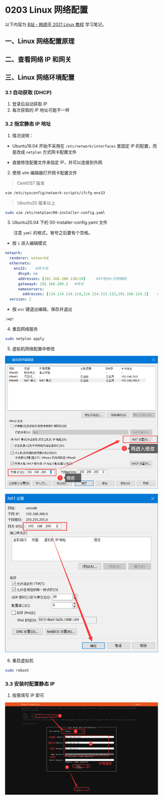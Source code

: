 # 0203 Linux 网络配置

以下内容为 [B站 - 韩顺平 2021 Linux 教程](https://www.bilibili.com/video/BV1Sv411r7vd) 学习笔记。



## 一、Linux 网络配置原理



## 二、查看网络 IP 和网关



## 三、Linux 网络环境配置

###   3.1 自动获取 (DHCP)

1. 登录后自动获取 IP
2. 每次获取的 IP 地址可能不一样

###   3.2 指定静态 IP 地址

1. 情况说明：

- Ubuntu18.04 开始不采用在 `/etc/network/interfaces` 里固定 IP 的配置，而是改成 `netplan` 方式网卡配置文件

- 直接修改配置文件来指定 IP，并可以连接到外网

2. 使用 vim 编辑器打开网卡配置文件 

> CentOS7 版本

```sh
vim /etc/sysconfig/network-scripts/ifcfg-ens33
```

> Ubuntu20 版本以上

```sh
sudo vim /etc/netplan/00-installer-config.yaml
```

3. Ubuntu20.04 下的 00-installer-config.yaml 文件

&emsp;&emsp;注意 `yaml` 的格式，冒号之后要有个空格。

- 按 `i` 进入编辑模式

```yaml
network:    
  renderer: networkd
  ethernets:
    ens32:    #网卡名
      dhcp4: no
      addresses: [192.168.200.130/24]     #IP地址+子网掩码 
      gateway4: 192.168.200.2   #网关
      nameservers:
        addresses: [114.114.114.114,114.114.115.115,192.168.124.1]    #DNS
  version: 2
```

- 按 `esc` 键退出编辑，保存并退出

```sh
:wq!
```

4. 重启网络服务

```sh
sudo netplan apply
```

5. 虚拟机网络配置中修改

![image-20220819101716585](img/image-20220819101716585.png)

![image-20220819101726709](img/image-20220819101726709.png)

6. 重启虚拟机

```sh
sudo reboot
```

###  3.3 安装时配置静态 IP

1. 按需填写 IP 即可

![image-20220819101821605](img/image-20220819101821605.png)
